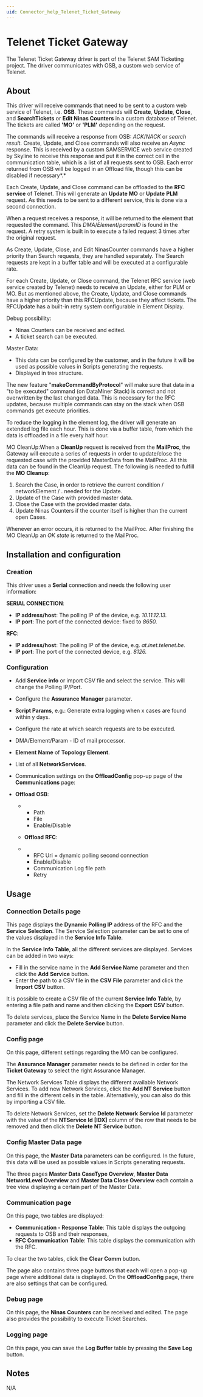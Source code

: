 ```yaml
---
uid: Connector_help_Telenet_Ticket_Gateway
---
```


# Telenet Ticket Gateway

The Telenet Ticket Gateway driver is part of the Telenet SAM Ticketing project. The driver communicates with OSB, a custom web service of Telenet.

## About

This driver will receive commands that need to be sent to a custom web service of Telenet, i.e. **OSB**. These commands will **Create**, **Update**, **Close**, and **SearchTickets** or **Edit Ninas Counters** in a custom database of Telenet. The tickets are called **'MO'** or **'PLM'** depending on the request.

The commands will receive a response from OSB: *ACK*/*NACK* or *search* *result.* Create, Update, and Close commands will also receive an *Async* response. This is received by a custom SAMSERVICE web service created by Skyline to receive this response and put it in the correct cell in the communication table, which is a list of all requests sent to OSB. Each error returned from OSB will be logged in an Offload file, though this can be disabled if necessary*.*

Each Create, Update, and Close command can be offloaded to the **RFC service** of Telenet. This will generate an **Update MO** or **Update** **PLM** request. As this needs to be sent to a different service, this is done via a second connection.

When a request receives a response, it will be returned to the element that requested the command. This *DMA*/*Element*/*paramID* is found in the request. A retry system is built in to execute a failed request 3 times after the original request.

As Create, Update, Close, and Edit NinasCounter commands have a higher priority than Search requests, they are handled separately. The Search requests are kept in a buffer table and will be executed at a configurable rate.

For each Create, Update, or Close command, the Telenet RFC service (web service created by Telenet) needs to receive an Update, either for PLM or MO. But as mentioned above, the Create, Update, and Close commands have a higher priority than this RFCUpdate, because they affect tickets. The RFCUpdate has a built-in retry system configurable in Element Display.

Debug possibility:

- Ninas Counters can be received and edited.
- A ticket search can be executed.

Master Data:

- This data can be configured by the customer, and in the future it will be used as possible values in Scripts generating the requests.
- Displayed in tree structure.

The new feature "**makeCommandByProtocol**" will make sure that data in a "to be executed" command (on DataMiner Stack) is correct and not overwritten by the last changed data. This is necessary for the RFC updates, because multiple commands can stay on the stack when OSB commands get execute priorities.

To reduce the logging in the element log, the driver will generate an extended log file each hour. This is done via a buffer table, from which the data is offloaded in a file every half hour.

MO CleanUp:When a **CleanUp** request is received from the **MailProc**, the Gateway will execute a series of requests in order to update/close the requested case with the provided MasterData from the MailProc. All this data can be found in the CleanUp request. The following is needed to fulfill the **MO** **Cleanup**:

1.  Search the Case, in order to retrieve the current condition / networkElement / . needed for the Update.
2.  Update of the Case with provided master data.
3.  Close the Case with the provided master data.
4.  Update Ninas Counters if the counter itself is higher than the current open Cases.

Whenever an error occurs, it is returned to the MailProc. After finishing the MO CleanUp an *OK state* is returned to the MailProc.

## Installation and configuration

### Creation

This driver uses a **Serial** connection and needs the following user information:

**SERIAL CONNECTION**:

- **IP address/host**: The polling IP of the device, e.g. *10.11.12.13.*
- **IP port**: The port of the connected device: fixed to *8650.*

**RFC**:

- **IP address/host**: The polling IP of the device, e.g. *at.inet.telenet.be.*
- **IP port**: The port of the connected device, e.g. *8126.*

### Configuration

- Add **Service** **info** or import CSV file and select the service. This will change the Polling IP/Port.

- Configure the **Assurance Manager** parameter.

- **Script Params**, e.g.: Generate extra logging when x cases are found within y days.

- Configure the rate at which search requests are to be executed.

- DMA/Element/Param - ID of mail processor.

- **Element** **Name** of **Topology** **Element**.

- List of all **NetworkServices**.

- Communication settings on the **OffloadConfig** pop-up page of the **Communications** page:

- **Offload** **OSB**:

  - - Path
    - File
    - Enable/Disable

  - **Offload** **RFC**:

  - - RFC Uri = dynamic polling second connection
    - Enable/Disable
    - Communication Log file path
    - Retry

## Usage

### Connection Details page

This page displays the **Dynamic Polling IP** address of the RFC and the **Service** **Selection**. The Service Selection parameter can be set to one of the values displayed in the **Service Info Table**.

In the **Service** **Info** **Table**, all the different services are displayed. Services can be added in two ways:

- Fill in the service name in the **Add Service Name** parameter and then click the **Add** **Service** button.
- Enter the path to a CSV file in the **CSV** **File** parameter and click the **Import** **CSV** button.

It is possible to create a CSV file of the current **Service** **Info** **Table**, by entering a file path and name and then clicking the **Export** **CSV** button.

To delete services, place the Service Name in the **Delete Service Name** parameter and click the **Delete Service** button.

### Config page

On this page, different settings regarding the MO can be configured.

The **Assurance Manager** parameter needs to be defined in order for the **Ticket Gateway** to select the right Assurance Manager.

The Network Services Table displays the different available Network Services. To add new Network Services, click the **Add NT Service** button and fill in the different cells in the table. Alternatively, you can also do this by importing a CSV file.

To delete Network Services, set the **Delete** **Network** **Service** **Id** parameter with the value of the **NTService** **Id** **\[IDX\]** column of the row that needs to be removed and then click the **Delete** **NT** **Service** button.

### Config Master Data page

On this page, the **Master** **Data** parameters can be configured. In the future, this data will be used as possible values in Scripts generating requests.

The three pages **Master Data CaseType Overview**, **Master Data NetworkLevel Overview** and **Master Data Close Overview** each contain a tree view displaying a certain part of the Master Data.

### Communication page

On this page, two tables are displayed:

- **Communication - Response Table**: This table displays the outgoing requests to OSB and their responses,
- **RFC Communication Table**: This table displays the communication with the RFC.

To clear the two tables, click the **Clear Comm** button.

The page also contains three page buttons that each will open a pop-up page where additional data is displayed. On the **OffloadConfig** page, there are also settings that can be configured.

### Debug page

On this page, the **Ninas** **Counters** can be received and edited. The page also provides the possibility to execute Ticket Searches.

### Logging page

On this page, you can save the **Log** **Buffer** table by pressing the **Save** **Log** button.

## Notes

N/A
